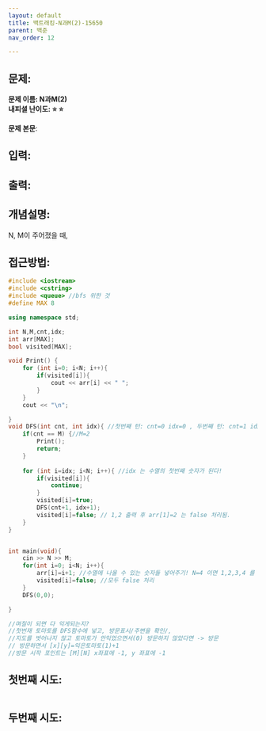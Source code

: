 ```yaml
---
layout: default
title: 백트래킹-N과M(2)-15650
parent: 백준
nav_order: 12

---
```


## 문제:   
**문제 이름: N과M(2)**  
**내피셜 난이도: :star: :star:**  

**문제 본문**:  

## 입력:   

## 출력:   

## 개념설명:   
N, M이 주어졌을 때, 

## 접근방법:   
```c++
#include <iostream>
#include <cstring>
#include <queue> //bfs 위한 것 
#define MAX 8 

using namespace std;

int N,M,cnt,idx;
int arr[MAX];
bool visited[MAX];

void Print() {
    for (int i=0; i<N; i++){
        if(visited[i]){
            cout << arr[i] << " ";
        }
    }
    cout << "\n";

}
void DFS(int cnt, int idx){ //첫번째 턴: cnt=0 idx=0 , 두번째 턴: cnt=1 idx=1
    if(cnt == M) {//M=2 
        Print();
        return;
    }
    
    for (int i=idx; i<N; i++){ //idx 는 수열의 첫번째 숫자가 된다!
        if(visited[i]){
            continue;
        }
        visited[i]=true;
        DFS(cnt+1, idx+1);
        visited[i]=false; // 1,2 출력 후 arr[1]=2 는 false 처리됨. 
    }
}


int main(void){
    cin >> N >> M;
    for(int i=0; i<N; i++){
        arr[i]=i+1; //수열에 나올 수 있는 숫자들 넣어주기! N=4 이면 1,2,3,4 를 arr 배열에 넣어준다 
        visited[i]=false; //모두 false 처리
    }
    DFS(0,0);

}

//며칠이 되면 다 익게되는지? 
//첫번재 토마토를 DFS함수에 넣고, 방문표시/주변을 확인/, 
//지도를 벗어나지 않고 토마토가 안익었으면서(0) 방문하지 않았다면 -> 방문
// 방문하면서 [x][y]=익은토마토(1)+1 
//방문 시작 포인트는 [M][N] x좌표에 -1, y 좌표에 -1
```
## 첫번째 시도:   
```java

``` 
## 두번째 시도:   
```java

``` 
